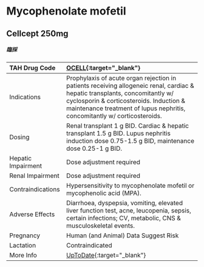 # Mycophenolate mofetil

## Cellcept 250mg

##### 臨採

| TAH Drug Code      | [OCELL](https://www.tahsda.org.tw/drugs/hissearch.php?drug_code=OCELL){:target="_blank"}                                                                                                                                                            |
|:-------------------|:----------------------------------------------------------------------------------------------------------------------------------------------------------------------------------------------------------------------------------------------------|
| Indications        | Prophylaxis of acute organ rejection in patients receiving allogeneic renal, cardiac & hepatic transplants, concomitantly w/ cyclosporin & corticosteroids. Induction & maintenance treatment of lupus nephritis, concomitantly w/ corticosteroids. |
| Dosing             | Renal transplant 1 g BID. Cardiac & hepatic transplant 1.5 g BID. Lupus nephritis induction dose 0.75-1.5 g BID, maintenance dose 0.25-1 g BID.                                                                                                     |
| Hepatic Impairment | Dose adjustment required                                                                                                                                                                                                                            |
| Renal Impairment   | Dose adjustment required                                                                                                                                                                                                                            |
| Contraindications  | Hypersensitivity to mycophenolate mofetil or mycophenolic acid (MPA).                                                                                                                                                                               |
| Adverse Effects    | Diarrhoea, dyspepsia, vomiting, elevated liver function test, acne, leucopenia, sepsis, certain infections; CV, metabolic, CNS & musculoskeletal events.                                                                                            |
| Pregnancy          | Human (and Animal) Data Suggest Risk                                                                                                                                                                                                                |
| Lactation          | Contraindicated                                                                                                                                                                                                                                     |
| More Info          | [UpToDate](https://www.uptodate.com/contents/mycophenolate-mofetil-cellcept-myhibbin-and-mycophenolate-sodium-myfortic-drug-information){:target="_blank"}                                                                                          |

